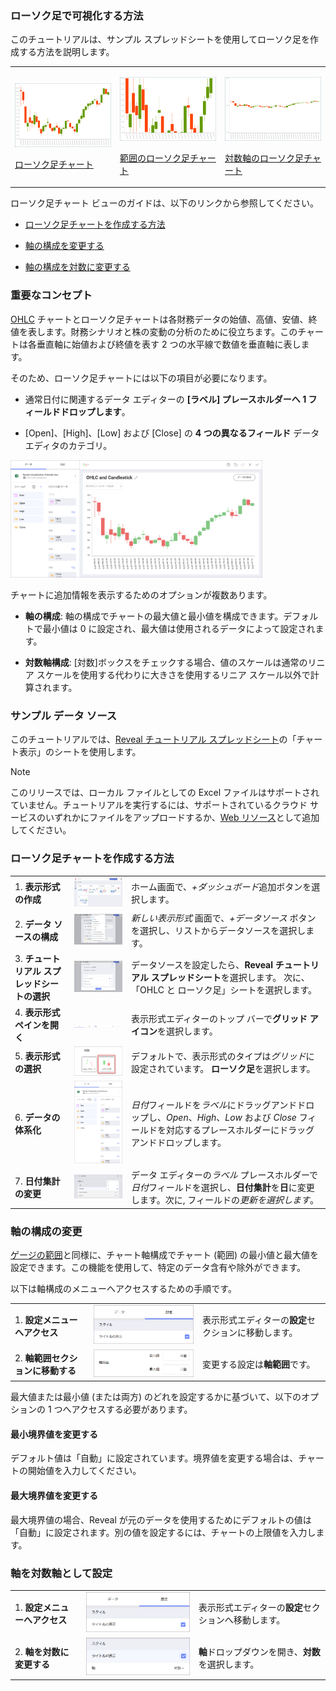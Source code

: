 ### ローソク足で可視化する方法

このチュートリアルは、サンプル スプレッドシートを使用してローソク足を作成する方法を説明します。

<table>
<colgroup>
<col style="width: 33%" />
<col style="width: 33%" />
<col style="width: 33%" />
</colgroup>
<tbody>
<tr class="odd">
<td><p><img src="images/CandlestickChart_All.png" alt="CandlestickChart All" width="265" /><br />
</p>
<p><a href="#create-candlestick-chart">ローソク足チャート</a><br />
</p></td>
<td><p><img src="images/CandlestickChartBounds_All.png" alt="CandlestickChartBounds All" width="265" /><br />
</p>
<p><a href="#changing-axis-configuration">範囲のローソク足チャート</a><br />
</p></td>
<td><p><img src="images/CandlestickChartLogarithmicAxis_All.png" alt="CandlestickChartLogarithmicAxis All" width="265" /><br />
</p>
<p><a href="#setting-logarithmic-axis">対数軸のローソク足チャート</a><br />
</p></td>
</tr>
</tbody>
</table>

ローソク足チャート ビューのガイドは、以下のリンクから参照してください。

  - [ローソク足チャートを作成する方法](#creating-candlestick-chart)

  - [軸の構成を変更する](#changing-axis-configuration)

  - [軸の構成を対数に変更する](#setting-logarithmic-axis)

### 重要なコンセプト

[OHLC](ohlc-chart.html) チャートとローソク足チャートは各財務データの始値、高値、安値、終値を表します。財務シナリオと株の変動の分析のために役立ちます。このチャートは各垂直軸に始値および終値を表す 2 つの水平線で数値を垂直軸に表します。

そのため、ローソク足チャートには以下の項目が必要になります。

  - 通常日付に関連するデータ エディターの **[ラベル] プレースホルダーへ 1 フィールドドロップします**。

  - [Open]、[High]、[Low] および [Close] の **4 つの異なるフィールド** データ エディタのカテゴリ。

<img src="images/candlestick-chart-visualization-settings.png" alt="Candlestick chart visualization settings" width="80%"/>

チャートに追加情報を表示するためのオプションが複数あります。

  - **軸の構成**: 軸の構成でチャートの最大値と最小値を構成できます。デフォルトで最小値は 0 に設定され、最大値は使用されるデータによって設定されます。

  - **対数軸構成**: [対数]ボックスをチェックする場合、値のスケールは通常のリニア スケールを使用する代わりに大きさを使用するリニア スケール以外で計算されます。

### サンプル データ ソース

このチュートリアルでは、[Reveal チュートリアル スプレッドシート](http://download.infragistics.com/reportplus/help/samples/Reveal_Visualization_Tutorials.xlsx)の「チャート表示」のシートを使用します。


>[!NOTE]
>このリリースでは、ローカル ファイルとしての Excel ファイルはサポートされていません。チュートリアルを実行するには、サポートされているクラウド サービスのいずれかにファイルをアップロードするか、[Web リソース](~/jp/datasources/supported-data-sources/web-resource.html)として追加してください。

<a name='creating-candlestick-chart'></a>
### ローソク足チャートを作成する方法

|                                          |                                                                                                                                           |                                                                                                                                                       |
| ---------------------------------------- | ----------------------------------------------------------------------------------------------------------------------------------------- | ----------------------------------------------------------------------------------------------------------------------------------------------------- |
| 1\. **表示形式の作成**           | <img src="images/Tutorials-Create-New-Dashboard.png" alt="Creating new visualization" width="300"/>                                       | ホーム画面で、*+ダッシュボード*追加ボタンを選択します。                                                                                            |
| 2\. **データ ソースの構成**       | <img src="images/Tutorials-Select-Data-Source.png" alt="Selecting a data source" width="300"/>                                            | *新しい表示形式* 画面で、*+データソース* ボタンを選択し、リストからデータソースを選択します。                                       |
| 3\. **チュートリアル スプレッドシートの選択** | <img src="images/Tutorials-Select-OHLC-Candlestick-Charts-Spreadsheet.png" alt="Seclect OHLC Candlestick Chart spreadsheet" width="300"/> | データソースを設定したら、**Reveal チュートリアル スプレッドシート**を選択します。 次に、「OHLC と ローソク足」シートを選択します。                       |
| 4\. **表示形式ペインを開く**     | <img src="images/Tutorials-Select-Change-Visualization.png" alt="Seclect Change visualization" width="300"/>                              | 表示形式エディターのトップ バーで**グリッド アイコン**を選択します。                                                                                 |
| 5\. **表示形式の選択**        | <img src="images/Tutorials-Charts-Select-Candlestick-Chart.png" alt="Seclect Candlestick chart" width="300"/>                             | デフォルトで、表示形式のタイプは*グリッド*に設定されています。 **ローソク足**を選択します。                                                                 |
| 6\. **データの体系化**               | <img src="images/Tutorials-CandlestickChart-Organizing-Data.png" alt="Organizing data fields" width="300"/>                               | *日付*フィールドを*ラベル*にドラッグアンドドロップし、*Open*、*High*、*Low* および *Close* フィールドを対応するプレースホルダーにドラッグアンドドロップします。                      |
| 7\. **日付集計の変更**      | <img src="images/Tutorials-CandlestickChart-Changing-Aggregation.png" alt="Changing date aggregation" width="300"/>                       | データ エディターの*ラベル* プレースホルダーで*日付*フィールドを選択し、**日付集計**を**日**に変更します。次に, フィールドの*更新を選択します*。 |

<a name='changing-axis-configuration'></a>
### 軸の構成の変更

[ゲージの範囲](gauge-views.html#adding-bounds-gauge)と同様に、チャート軸構成でチャート (範囲) の最小値と最大値を設定できます。この機能を使用して、特定のデータ含有や除外ができます。

以下は軸構成のメニューへアクセスするための手順です。

|                                             |                                                                                               |                                                             |
| ------------------------------------------- | --------------------------------------------------------------------------------------------- | ----------------------------------------------------------- |
| 1\. **設定メニューへアクセス**            | <img src="images/Tutorials-Navigate-Settings.png" alt="Navigating to Settings" width="300"/>  | 表示形式エディターの**設定**セクションに移動します。 |
| 2\. **軸範囲セクションに移動する** | <img src="images/Access-Axis-Configuration.png" alt="Navigating to Axis Bounds" width="300"/> | 変更する設定は**軸範囲**です。   |

最大値または最小値 (または両方) のどれを設定するかに基づいて、以下のオプションの 1 つへアクセスする必要があります。

#### 最小境界値を変更する

デフォルト値は「自動」に設定されています。境界値を変更する場合は、チャートの開始値を入力してください。

#### 最大境界値を変更する

最大境界値の場合、Reveal が元のデータを使用するためにデフォルトの値は「自動」に設定されます。別の値を設定するには、チャートの上限値を入力します。

<a name='setting-logarithmic-axis'></a>
### 軸を対数軸として設定

|                                        |                                                                                                              |                                                             |
| -------------------------------------- | ------------------------------------------------------------------------------------------------------------ | ----------------------------------------------------------- |
| 1\. **設定メニューへアクセス**       | <img src="images/Tutorials-Navigate-Settings.png" alt="Navigating to Settings" width="300"/>                 | 表示形式エディターの**設定**セクションへ移動します。 |
| 2\. **軸を対数に変更する** | <img src="images/Access-Candlestick-Axis-Configuration.png" alt="Accessing Axis configuration" width="300"/> | **軸**ドロップダウンを開き、**対数**を選択します。      |

